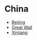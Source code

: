 # China
 - [Beijing](./Beijing.md)
 - [Great Wall](./Great_Wall.md)
 - [Xinjiang](./Xinjiang/README.md)
 